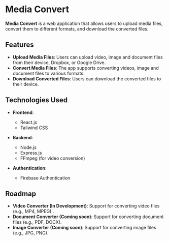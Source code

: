 # Media Convert

**Media Convert** is a web application that allows users to upload media files, convert them to different formats, and download the converted files.

## Features

- **Upload Media Files**: Users can upload video, image and document files from their device, Dropbox, or Google Drive.
- **Convert Media Files**: The app supports converting videos, image and document files to various formats.
- **Download Converted Files**: Users can download the converted files to their device.

## Technologies Used

- **Frontend**:
  - React.js
  - Tailwind CSS

- **Backend**:
  - Node.js
  - Express.js
  - FFmpeg (for video conversion)

- **Authentication**:
  - Firebase Authentication

## Roadmap

- **Video Converter (In Development)**: Support for converting video files (e.g., MP4, MPEG) .
- **Document Converter (Coming soon)**: Support for converting document files (e.g., PDF, DOCX).
- **Image Converter (Coming soon)**: Support for converting image files (e.g., JPG, PNG).
